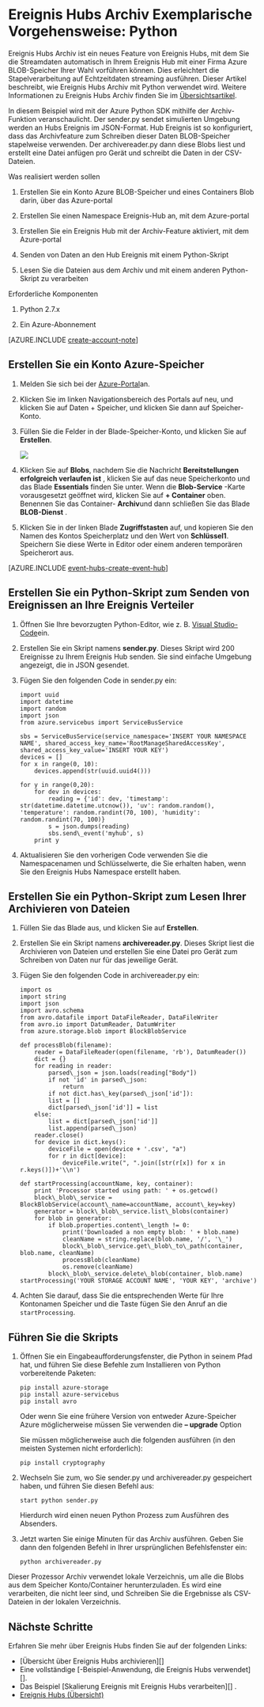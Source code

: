 <properties
    pageTitle="Azure Ereignis Hubs Archiv Exemplarische Vorgehensweise | Microsoft Azure"
    description="Stichprobe, die das Azure Python SDK veranschaulichen die Verwendung des Features Ereignis Hubs Archiv verwendet."
    services="event-hubs"
    documentationCenter=""
    authors="djrosanova"
    manager="timlt"
    editor=""/>

<tags
    ms.service="event-hubs"
    ms.workload="na"
    ms.tgt_pltfrm="na"
    ms.devlang="na"
    ms.topic="article"
    ms.date="09/13/2016"
    ms.author="darosa;sethm"/>

# <a name="event-hubs-archive-walkthrough-python"></a>Ereignis Hubs Archiv Exemplarische Vorgehensweise: Python

Ereignis Hubs Archiv ist ein neues Feature von Ereignis Hubs, mit dem Sie die Streamdaten automatisch in Ihrem Ereignis Hub mit einer Firma Azure BLOB-Speicher Ihrer Wahl vorführen können. Dies erleichtert die Stapelverarbeitung auf Echtzeitdaten streaming ausführen. Dieser Artikel beschreibt, wie Ereignis Hubs Archiv mit Python verwendet wird. Weitere Informationen zu Ereignis Hubs Archiv finden Sie im [Übersichtsartikel](event-hubs-archive-overview.md).

In diesem Beispiel wird mit der Azure Python SDK mithilfe der Archiv-Funktion veranschaulicht. Der sender.py sendet simulierten Umgebung werden an Hubs Ereignis im JSON-Format. Hub Ereignis ist so konfiguriert, dass das Archivfeature zum Schreiben dieser Daten BLOB-Speicher stapelweise verwenden. Der archivereader.py dann diese Blobs liest und erstellt eine Datei anfügen pro Gerät und schreibt die Daten in der CSV-Dateien.

Was realisiert werden sollen

1.  Erstellen Sie ein Konto Azure BLOB-Speicher und eines Containers Blob darin, über das Azure-portal

2.  Erstellen Sie einen Namespace Ereignis-Hub an, mit dem Azure-portal

3.  Erstellen Sie ein Ereignis Hub mit der Archiv-Feature aktiviert, mit dem Azure-portal

4.  Senden von Daten an den Hub Ereignis mit einem Python-Skript

5.  Lesen Sie die Dateien aus dem Archiv und mit einem anderen Python-Skript zu verarbeiten

Erforderliche Komponenten

1.  Python 2.7.x

2.  Ein Azure-Abonnement

[AZURE.INCLUDE [create-account-note](../../includes/create-account-note.md)]

## <a name="create-an-azure-storage-account"></a>Erstellen Sie ein Konto Azure-Speicher

1.  Melden Sie sich bei der [Azure-Portal][]an.

2.  Klicken Sie im linken Navigationsbereich des Portals auf neu, und klicken Sie auf Daten + Speicher, und klicken Sie dann auf Speicher-Konto.

3.  Füllen Sie die Felder in der Blade-Speicher-Konto, und klicken Sie auf **Erstellen**.

    ![][1]

4.  Klicken Sie auf **Blobs**, nachdem Sie die Nachricht **Bereitstellungen erfolgreich verlaufen ist** , klicken Sie auf das neue Speicherkonto und das Blade **Essentials** finden Sie unter. Wenn die **Blob-Service** -Karte vorausgesetzt geöffnet wird, klicken Sie auf **+ Container** oben. Benennen Sie das Container- **Archiv**und dann schließen Sie das Blade **BLOB-Dienst** .

5.  Klicken Sie in der linken Blade **Zugriffstasten** auf, und kopieren Sie den Namen des Kontos Speicherplatz und den Wert von **Schlüssel1**. Speichern Sie diese Werte in Editor oder einem anderen temporären Speicherort aus.

[AZURE.INCLUDE [event-hubs-create-event-hub](../../includes/event-hubs-create-event-hub.md)]

## <a name="create-a-python-script-to-send-events-to-your-event-hub"></a>Erstellen Sie ein Python-Skript zum Senden von Ereignissen an Ihre Ereignis Verteiler

1.  Öffnen Sie Ihre bevorzugten Python-Editor, wie z. B. [Visual Studio-Code][]ein.

2.  Erstellen Sie ein Skript namens **sender.py**. Dieses Skript wird 200 Ereignisse zu Ihrem Ereignis Hub senden. Sie sind einfache Umgebung angezeigt, die in JSON gesendet.

3.  Fügen Sie den folgenden Code in sender.py ein:

    ```
    import uuid
    import datetime
    import random
    import json
    from azure.servicebus import ServiceBusService
    
    sbs = ServiceBusService(service_namespace='INSERT YOUR NAMESPACE NAME', shared_access_key_name='RootManageSharedAccessKey', shared_access_key_value='INSERT YOUR KEY')
    devices = []
    for x in range(0, 10):
        devices.append(str(uuid.uuid4()))
    
    for y in range(0,20):
        for dev in devices:
            reading = {'id': dev, 'timestamp': str(datetime.datetime.utcnow()), 'uv': random.random(), 'temperature': random.randint(70, 100), 'humidity': random.randint(70, 100)}
            s = json.dumps(reading)
            sbs.send\_event('myhub', s)
        print y
    ```
4.  Aktualisieren Sie den vorherigen Code verwenden Sie die Namespacenamen und Schlüsselwerte, die Sie erhalten haben, wenn Sie den Ereignis Hubs Namespace erstellt haben.

## <a name="create-a-python-script-to-read-your-archive-files"></a>Erstellen Sie ein Python-Skript zum Lesen Ihrer Archivieren von Dateien

1.  Füllen Sie das Blade aus, und klicken Sie auf **Erstellen**.

2.  Erstellen Sie ein Skript namens **archivereader.py**. Dieses Skript liest die Archivieren von Dateien und erstellen Sie eine Datei pro Gerät zum Schreiben von Daten nur für das jeweilige Gerät.

3.  Fügen Sie den folgenden Code in archivereader.py ein:

    ```
    import os
    import string
    import json
    import avro.schema
    from avro.datafile import DataFileReader, DataFileWriter
    from avro.io import DatumReader, DatumWriter
    from azure.storage.blob import BlockBlobService
    
    def processBlob(filename):
        reader = DataFileReader(open(filename, 'rb'), DatumReader())
        dict = {}
        for reading in reader:
            parsed\_json = json.loads(reading["Body"])
            if not 'id' in parsed\_json:
                return
            if not dict.has\_key(parsed\_json['id']):
            list = []
            dict[parsed\_json['id']] = list
        else:
            list = dict[parsed\_json['id']]
            list.append(parsed\_json)
        reader.close()
        for device in dict.keys():
            deviceFile = open(device + '.csv', "a")
            for r in dict[device]:
                deviceFile.write(", ".join([str(r[x]) for x in r.keys()])+'\\n')

    def startProcessing(accountName, key, container):
        print 'Processor started using path: ' + os.getcwd()
        block\_blob\_service = BlockBlobService(account\_name=accountName, account\_key=key)
        generator = block\_blob\_service.list\_blobs(container)
        for blob in generator:
            if blob.properties.content\_length != 0:
                print('Downloaded a non empty blob: ' + blob.name)
                cleanName = string.replace(blob.name, '/', '\_')
                block\_blob\_service.get\_blob\_to\_path(container, blob.name, cleanName)
                processBlob(cleanName)
                os.remove(cleanName)
            block\_blob\_service.delete\_blob(container, blob.name)
    startProcessing('YOUR STORAGE ACCOUNT NAME', 'YOUR KEY', 'archive')
    ```

4.  Achten Sie darauf, dass Sie die entsprechenden Werte für Ihre Kontonamen Speicher und die Taste fügen Sie den Anruf an die `startProcessing`.

## <a name="run-the-scripts"></a>Führen Sie die Skripts

1.  Öffnen Sie ein Eingabeaufforderungsfenster, die Python in seinem Pfad hat, und führen Sie diese Befehle zum Installieren von Python vorbereitende Paketen:

    ```
    pip install azure-storage
    pip install azure-servicebus
    pip install avro
    ```
  
    Oder wenn Sie eine frühere Version von entweder Azure-Speicher Azure möglicherweise müssen Sie verwenden die **– upgrade** Option

    Sie müssen möglicherweise auch die folgenden ausführen (in den meisten Systemen nicht erforderlich):

    ```
    pip install cryptography
    ```

2.  Wechseln Sie zum, wo Sie sender.py und archivereader.py gespeichert haben, und führen Sie diesen Befehl aus:

    ```
    start python sender.py
    ```
    
    Hierdurch wird einen neuen Python Prozess zum Ausführen des Absenders.

3. Jetzt warten Sie einige Minuten für das Archiv ausführen. Geben Sie dann den folgenden Befehl in Ihrer ursprünglichen Befehlsfenster ein:

    ```
    python archivereader.py
    ```

Dieser Prozessor Archiv verwendet lokale Verzeichnis, um alle die Blobs aus dem Speicher Konto/Container herunterzuladen. Es wird eine verarbeiten, die nicht leer sind, und Schreiben Sie die Ergebnisse als CSV-Dateien in der lokalen Verzeichnis.

## <a name="next-steps"></a>Nächste Schritte

Erfahren Sie mehr über Ereignis Hubs finden Sie auf der folgenden Links:

- [Übersicht über Ereignis Hubs archivieren][]
- Eine vollständige [-Beispiel-Anwendung, die Ereignis Hubs verwendet][].
- Das Beispiel [Skalierung Ereignis mit Ereignis Hubs verarbeiten][] .
- [Ereignis Hubs (Übersicht)][]
 

[Azure-portal]: https://portal.azure.com/
[Übersicht über das Ereignis Hubs archivieren]: event-hubs-archive-overview.md
[1]: ./media/event-hubs-archive-python/event-hubs-python1.png
[About Azure storage accounts]: https://azure.microsoft.com/en-us/documentation/articles/storage-create-storage-account/
[Visual Studio-Code]: https://code.visualstudio.com/
[Ereignis Hubs (Übersicht)]: event-hubs-overview.md
[Beispiel-Anwendung, die Ereignis Hubs verwendet]: https://code.msdn.microsoft.com/Service-Bus-Event-Hub-286fd097
[Sich das Ereignis Verarbeitung mit Ereignis Hubs skalieren]: https://code.msdn.microsoft.com/Service-Bus-Event-Hub-45f43fc3
